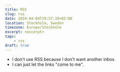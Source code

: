 ```yaml
---
title: RSS
slug: rss
date: 2024-04-04T19:57:19+02:00
location: Stockholm, Sweden
timezone: Europe/Stockholm
excerpt: <excerpt>
tags:
    - rss
draft: true
---
```

- I don't use RSS because I don't want another inbox.
- I can just let the links "come to me".
